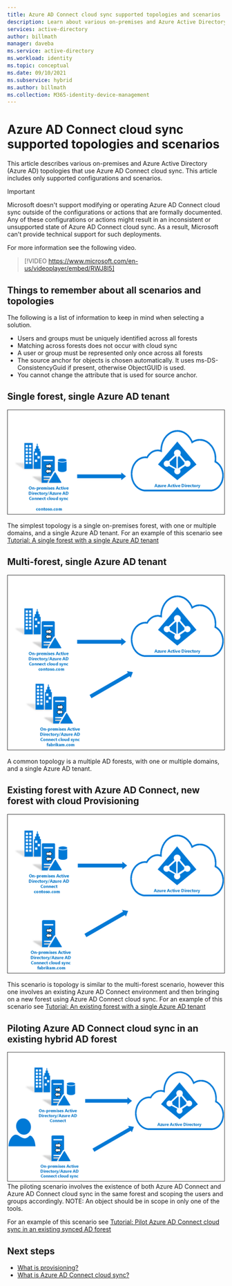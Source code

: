 ```yaml
---
title: Azure AD Connect cloud sync supported topologies and scenarios
description: Learn about various on-premises and Azure Active Directory (Azure AD) topologies that use Azure AD Connect cloud sync.
services: active-directory
author: billmath
manager: daveba
ms.service: active-directory
ms.workload: identity
ms.topic: conceptual
ms.date: 09/10/2021
ms.subservice: hybrid
ms.author: billmath
ms.collection: M365-identity-device-management
---
```



# Azure AD Connect cloud sync supported topologies and scenarios
This article describes various on-premises and Azure Active Directory (Azure AD) topologies that use Azure AD Connect cloud sync. This article includes only supported configurations and scenarios.

> [!IMPORTANT]
> Microsoft doesn't support modifying or operating Azure AD Connect cloud sync outside of the configurations or actions that are formally documented. Any of these configurations or actions might result in an inconsistent or unsupported state of Azure AD Connect cloud sync. As a result, Microsoft can't provide technical support for such deployments.

For more information see the following video.

> [!VIDEO https://www.microsoft.com/en-us/videoplayer/embed/RWJ8l5]

## Things to remember about all scenarios and topologies
The following is a list of information to keep in mind when selecting a solution.

- Users and groups must be uniquely identified across all forests
- Matching across forests does not occur with cloud sync
- A user or group must be represented only once across all forests
- The source anchor for objects is chosen automatically.  It uses ms-DS-ConsistencyGuid if present, otherwise ObjectGUID is used.
- You cannot change the attribute that is used for source anchor.

## Single forest, single Azure AD tenant
![Diagram that shows the topology for a single forest and a single tenant.](media/tutorial-single-forest/diagram-2.png)

The simplest topology is a single on-premises forest, with one or multiple domains, and a single Azure AD tenant.  For an example of this scenario see [Tutorial: A single forest with a single Azure AD tenant](tutorial-single-forest.md)


## Multi-forest, single Azure AD tenant
![Topology for a multi-forest and a single tenant](media/plan-cloud-provisioning-topologies/multi-forest-2.png)

A common topology is a multiple AD forests, with one or multiple domains, and a single Azure AD tenant.  

## Existing forest with Azure AD Connect, new forest with cloud Provisioning
![Diagram that shows the topology for an existing forest and a new forest.](media/tutorial-existing-forest/existing-forest-new-forest-2.png)

This scenario is topology is similar to the multi-forest scenario, however this one involves an existing Azure AD Connect environment and then bringing on a new forest using Azure AD Connect cloud sync.  For an example of this scenario see [Tutorial: An existing forest with a single Azure AD tenant](tutorial-existing-forest.md)

## Piloting Azure AD Connect cloud sync in an existing hybrid AD forest
![Topology for a single forest and a single tenant](media/tutorial-migrate-aadc-aadccp/diagram-2.png)
The piloting scenario involves the existence of both Azure AD Connect and Azure AD Connect cloud sync in the same forest and scoping the users and groups accordingly. NOTE: An object should be in scope in only one of the tools. 

For an example of this scenario see [Tutorial: Pilot Azure AD Connect cloud sync in an existing synced AD forest](tutorial-pilot-aadc-aadccp.md)



## Next steps 

- [What is provisioning?](what-is-provisioning.md)
- [What is Azure AD Connect cloud sync?](what-is-cloud-sync.md)

